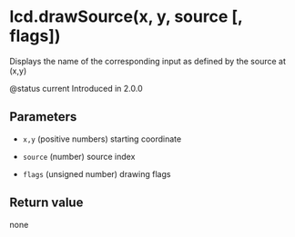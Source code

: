 # lcd.drawSource(x, y, source [, flags])



Displays the name of the corresponding input as defined by the source at (x,y)

@status current Introduced in 2.0.0


## Parameters

* `x,y` (positive numbers) starting coordinate

* `source` (number) source index

* `flags` (unsigned number) drawing flags



## Return value

none

